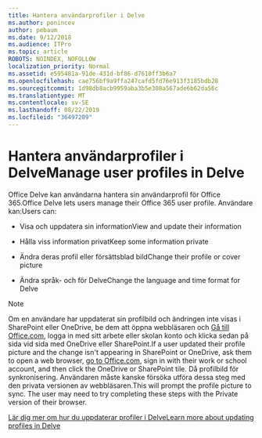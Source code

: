 ```yaml
---
title: Hantera användarprofiler i Delve
ms.author: ponincev
author: pebaum
ms.date: 9/12/2018
ms.audience: ITPro
ms.topic: article
ROBOTS: NOINDEX, NOFOLLOW
localization_priority: Normal
ms.assetid: e595481a-91de-431d-bf86-d7610ff3b6a7
ms.openlocfilehash: cae756bf9a9ffa247cafd5fd76e913f3185bdb28
ms.sourcegitcommit: 1d98db8acb9959aba3b5e308a567ade6b62da56c
ms.translationtype: MT
ms.contentlocale: sv-SE
ms.lasthandoff: 08/22/2019
ms.locfileid: "36497209"
---
```

# <a name="manage-user-profiles-in-delve"></a><span data-ttu-id="b57db-102">Hantera användarprofiler i Delve</span><span class="sxs-lookup"><span data-stu-id="b57db-102">Manage user profiles in Delve</span></span>

<span data-ttu-id="b57db-103">Office Delve kan användarna hantera sin användarprofil för Office 365.</span><span class="sxs-lookup"><span data-stu-id="b57db-103">Office Delve lets users manage their Office 365 user profile.</span></span> <span data-ttu-id="b57db-104">Användare kan:</span><span class="sxs-lookup"><span data-stu-id="b57db-104">Users can:</span></span>
  
- <span data-ttu-id="b57db-105">Visa och uppdatera sin information</span><span class="sxs-lookup"><span data-stu-id="b57db-105">View and update their information</span></span>
    
- <span data-ttu-id="b57db-106">Hålla viss information privat</span><span class="sxs-lookup"><span data-stu-id="b57db-106">Keep some information private</span></span>
    
- <span data-ttu-id="b57db-107">Ändra deras profil eller försättsblad bild</span><span class="sxs-lookup"><span data-stu-id="b57db-107">Change their profile or cover picture</span></span>
    
- <span data-ttu-id="b57db-108">Ändra språk- och för Delve</span><span class="sxs-lookup"><span data-stu-id="b57db-108">Change the language and time format for Delve</span></span>
    
> [!NOTE]
> <span data-ttu-id="b57db-109">Om en användare har uppdaterat sin profilbild och ändringen inte visas i SharePoint eller OneDrive, be dem att öppna webbläsaren och [Gå till Office.com](https://www.office.com), logga in med sitt arbete eller skolan konto och klicka sedan på sida vid sida med OneDrive eller SharePoint.</span><span class="sxs-lookup"><span data-stu-id="b57db-109">If a user updated their profile picture and the change isn't appearing in SharePoint or OneDrive, ask them to open a web browser, [go to Office.com](https://www.office.com), sign in with their work or school account, and then click the OneDrive or SharePoint tile.</span></span> <span data-ttu-id="b57db-110">Då profilbild för synkronisering. Användaren måste kanske försöka utföra dessa steg med den privata versionen av webbläsaren.</span><span class="sxs-lookup"><span data-stu-id="b57db-110">This will prompt the profile picture to sync. The user may need to try completing these steps with the Private version of their browser.</span></span> 
  
[<span data-ttu-id="b57db-111">Lär dig mer om hur du uppdaterar profiler i Delve</span><span class="sxs-lookup"><span data-stu-id="b57db-111">Learn more about updating profiles in Delve</span></span>](https://go.microsoft.com/fwlink/?linkid=735070)
  

